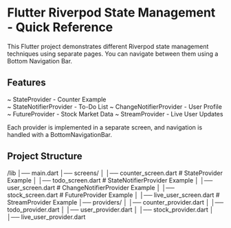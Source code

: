 # Flutter Riverpod State Management - Quick Reference

This Flutter project demonstrates different Riverpod state management techniques using separate pages. You can navigate between them using a Bottom Navigation Bar.

## Features
~ StateProvider - Counter Example <br>
~ StateNotifierProvider - To-Do List
~ ChangeNotifierProvider - User Profile
~ FutureProvider - Stock Market Data
~ StreamProvider - Live User Updates

Each provider is implemented in a separate screen, and navigation is handled with a BottomNavigationBar.

## Project Structure

/lib
│── main.dart
│── screens/
│   │── counter_screen.dart          # StateProvider Example
│   │── todo_screen.dart             # StateNotifierProvider Example
│   │── user_screen.dart             # ChangeNotifierProvider Example
│   │── stock_screen.dart            # FutureProvider Example
│   │── live_user_screen.dart        # StreamProvider Example
│── providers/
│   │── counter_provider.dart
│   │── todo_provider.dart
│   │── user_provider.dart
│   │── stock_provider.dart
│   │── live_user_provider.dart

